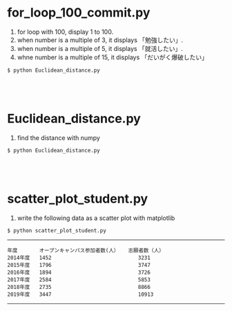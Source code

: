 # for_loop_100_commit.py

1. for loop with 100, display 1 to 100.
2. when number is a multiple of 3, it displays 「勉強したい」.
3. when number is a multiple of 5, it displays 「就活したい」.
4. whne number is a multiple of 15, it displays 「だいがく爆破したい」
```for_loop_100_commit.py
$ python Euclidean_distance.py
```
<br></br>

# Euclidean_distance.py

1. find the distance with numpy
```Euclidean_distance.py
$ python Euclidean_distance.py
```
<br></br>

# scatter_plot_student.py
1. write the following data as a scatter plot with matplotlib

```scatter_plot_student.py
$ python scatter_plot_student.py
```

---------------------------------------------------------------
    年度	     オープンキャンパス参加者数(人）	志願者数（人）
    2014年度	 1452	                         3231
    2015年度	 1796	                         3747
    2016年度	 1894	                         3726
    2017年度	 2584	                         5853
    2018年度	 2735	                         8866
    2019年度	 3447	                         10913
---------------------------------------------------------------


